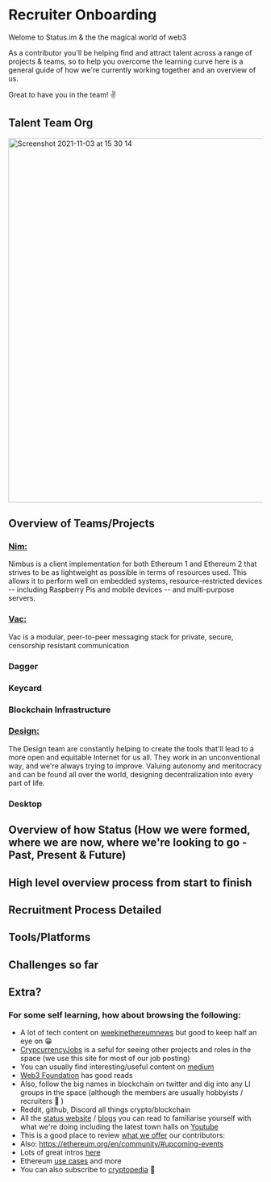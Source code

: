 [//]: <> (Title)

# Recruiter Onboarding

Welome to Status.im & the the magical world of web3

As a contributor you'll be helping find and attract talent across a range of projects & teams, so to help you overcome the learning curve here is a general guide of how we're currently working together and an overview of us.

Great to have you in the team! ✌️

## Talent Team Org

<img width="723" alt="Screenshot 2021-11-03 at 15 30 14" src="https://user-images.githubusercontent.com/32337207/140092177-9d5cafb5-0622-49f6-9dae-3828aa919c19.png">

[//]: <> (Overview of Teams/Projects - Short overview on each team, what they are responsible for, what projects they're working on, who's in the team with discord handles & the discord channel to contact them on)

## Overview of Teams/Projects

### [Nim:](https://nimbus.team/)
Nimbus is a client implementation for both Ethereum 1 and Ethereum 2 that strives to be as lightweight as possible in terms of resources used. This allows it to perform well on embedded systems, resource-restricted devices -- including Raspberry Pis and mobile devices -- and multi-purpose servers.

### [Vac:](https://vac.dev/)
Vac is a modular, peer-to-peer messaging stack for private, secure, censorship resistant communication

### Dagger

### Keycard 

### Blockchain Infrastructure 

### [Design:](https://design.status.im/) 
The Design team are constantly helping to create the tools that'll lead to a more open and equitable Internet for us all. They work in an unconventional way, and we're always trying to improve. Valuing autonomy and meritocracy and can be found all over the world, designing decentralization into every part of life.

### Desktop

## Overview of how Status (How we were formed, where we are now, where we're looking to go - Past, Present & Future)

[//]: <> (This is what Carl told me - So both Carl & Jarrad have been working together for about a decade on various businesses, prior to Status they ran a digital marketing firm and a software distribution business. It was actually through targeted advertising that they were exposed to how data is bought and sold, and how invasive it is, which spurred their interest in privacy-preserving technologies)

## High level overview process from start to finish
## Recruitment Process Detailed
## Tools/Platforms
## Challenges so far
## Extra?

### For some self learning, how about browsing the following:

- A lot of tech content on [weekinethereumnews](https://weekinethereumnews.com/) but good to keep half an eye on 😁 
- [CrypcurrencyJobs](https://cryptocurrencyjobs.co/) is a seful for seeing other projects and roles in the space (we use this site for most of our job posting)
- You can usually find interesting/useful content on [medium](https://medium.com/)
- [Web3 Foundation](https://web3.foundation/) has good reads
- Also, follow the big names in blockchain on twitter and dig into any LI groups in the space (although the members are usually hobbyists / recruiters 🤣 ) 
- Reddit, github, Discord all things crypto/blockchain
- All the [status website](https://status.im/) / [blogs](https://our.status.im/) you can read to familiarise yourself with what we're doing including the latest town halls on [Youtube](https://www.youtube.com/statusim)
- This is a good place to review [what we offer](https://people-ops.status.im/) our contributors: 
- Also: https://ethereum.org/en/community/#upcoming-events 
- Lots of great intros [here](https://ethereum.org/en/developers/docs/intro-to-ethereum/)
- Ethereum [use cases](https://www.gemini.com/cryptopedia/ethereum-smart-contracts-tokens-use-cases#section-decentralized-autonomous-organizations) and more
- You can also subscribe to [cryptopedia](https://www.gemini.com/cryptopedia)  🙌 
